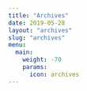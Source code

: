 ```yaml
---
title: "Archives"
date: 2019-05-28
layout: "archives"
slug: "archives"
menu:
  main:
    weight: -70
    params:
      icon: archives
---
```

